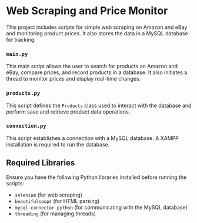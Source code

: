 # Web Scraping and Price Monitor

This project includes scripts for simple web scraping on Amazon and eBay and monitoring product prices. It also stores the data in a MySQL database for tracking.

### `main.py`

This main script allows the user to search for products on Amazon and eBay, compare prices, and record products in a database. It also initiates a thread to monitor prices and display real-time changes.

### `products.py`

This script defines the `Products` class used to interact with the database and perform save and retrieve product data operations.

### `connection.py`

This script establishes a connection with a MySQL database. A XAMPP installation is required to run the database.

## Required Libraries

Ensure you have the following Python libraries installed before running the scripts:

- `selenium` (for web scraping)
- `beautifulsoup4` (for HTML parsing)
- `mysql-connector-python` (for communicating with the MySQL database)
- `threading` (for managing threads)
